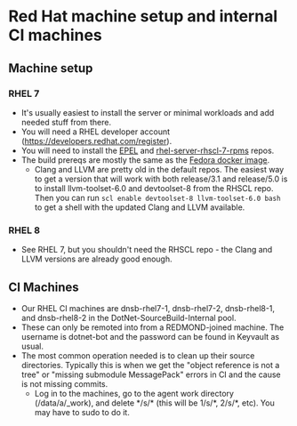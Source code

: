 # Red Hat machine setup and internal CI machines

## Machine setup

### RHEL 7

- It's usually easiest to install the server or minimal workloads and add needed stuff from there.
- You will need a RHEL developer account (https://developers.redhat.com/register).
- You will need to install the [EPEL](https://www.redhat.com/en/blog/whats-epel-and-how-do-i-use-it) and [rhel-server-rhscl-7-rpms](https://access.redhat.com/solutions/472793) repos.
- The build prereqs are mostly the same as the [Fedora docker image](https://github.com/dotnet/dotnet-buildtools-prereqs-docker/blob/main/src/fedora/32/amd64/Dockerfile).
  - Clang and LLVM are pretty old in the default repos.  The easiest way to get a version that will work with both release/3.1 and release/5.0 is to install llvm-toolset-6.0 and devtoolset-8 from the RHSCL repo.  Then you can run `scl enable devtoolset-8 llvm-toolset-6.0 bash` to get a shell with the updated Clang and LLVM available.

### RHEL 8

- See RHEL 7, but you shouldn't need the RHSCL repo - the Clang and LLVM versions are already good enough.


## CI Machines

- Our RHEL CI machines are dnsb-rhel7-1, dnsb-rhel7-2, dnsb-rhel8-1, and dnsb-rhel8-2 in the DotNet-SourceBuild-Internal pool.
- These can only be remoted into from a REDMOND-joined machine.  The username is dotnet-bot and the password can be found in Keyvault as usual.
- The most common operation needed is to clean up their source directories.  Typically this is when we get the "object reference is not a tree" or "missing submodule MessagePack" errors in CI and the cause is not missing commits.
  - Log in to the machines, go to the agent work directory (/data/a/_work), and delete \*/s/\* (this will be 1/s/\*, 2/s/\*, etc).  You may have to sudo to do it.